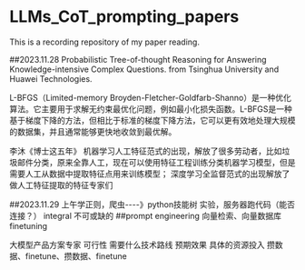 # LLMs_CoT_prompting_papers
This is a recording repository of my paper reading.

##2023.11.28
Probabilistic Tree-of-thought Reasoning for Answering Knowledge-intensive Complex Questions.  from Tsinghua University and Huawei Technologies.

L-BFGS（Limited-memory Broyden-Fletcher-Goldfarb-Shanno）是一种优化算法。它主要用于求解无约束最优化问题，例如最小化损失函数。L-BFGS是一种基于梯度下降的方法，但相比于标准的梯度下降方法，它可以更有效地处理大规模的数据集，并且通常能够更快地收敛到最优解。

李沐《博士这五年》
机器学习人工特征范式的出现，解放了很多劳动者，比如垃圾邮件分类，原来全靠人工，现在可以使用特征工程训练分类机器学习模型，但是需要人工从数据中提取特征点用来训练模型；
深度学习全监督范式的出现解放了做人工特征提取的特征专家们


##2023.11.29
上午学正则，爬虫----》python技能树
实验，服务器跑代码（能否连接？）
integral 不可或缺的
##prompt engineering
向量检索、向量数据库
finetuning

大模型产品方案专家
可行性
需要什么技术路线
预期效果
具体的资源投入
攒数据、finetune、攒数据、finetune
#
